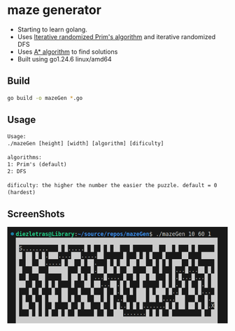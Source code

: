 # maze generator

- Starting to learn golang.
- Uses [Iterative randomized Prim's algorithm](https://en.wikipedia.org/wiki/Maze_generation_algorithm) and iterative randomized DFS
- Uses [A* algorithm](https://www.redblobgames.com/pathfinding/a-star/introduction.html) to find solutions
- Built using go1.24.6 linux/amd64

## Build

```bash
go build -o mazeGen *.go
```

## Usage

```
Usage:
./mazeGen [height] [width] [algorithm] [dificulty]

algorithms:
1: Prim's (default)
2: DFS

dificulty: the higher the number the easier the puzzle. default = 0 (hardest)
```

## ScreenShots

![maze3](./images/maze3.png)